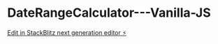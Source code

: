 # DateRangeCalculator---Vanilla-JS

[Edit in StackBlitz next generation editor ⚡️](https://stackblitz.com/~/github.com/Soumitraag7/DateRangeCalculator---Vanilla-JS)